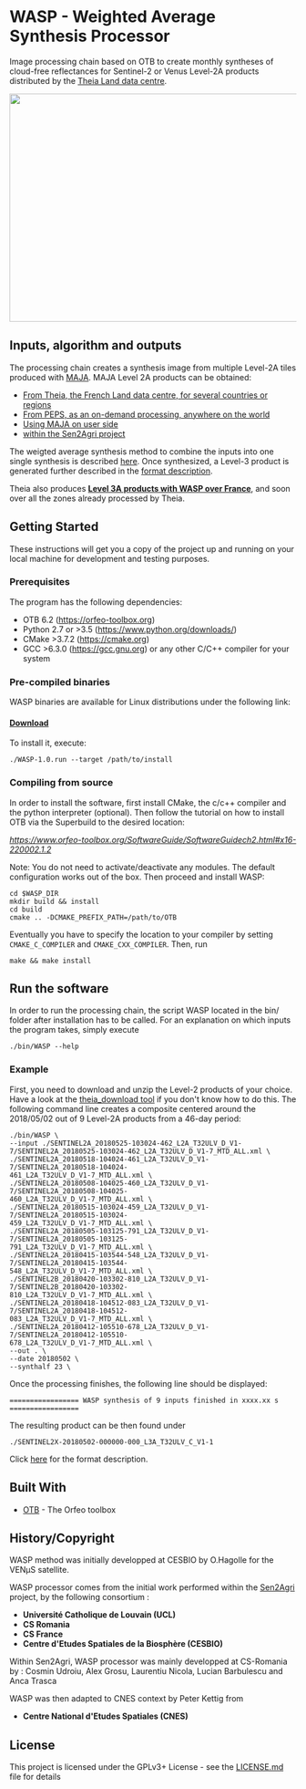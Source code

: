 # WASP - Weighted Average Synthesis Processor

Image processing chain based on OTB to create monthly syntheses of cloud-free reflectances for Sentinel-2 or Venus Level-2A products distributed by the [Theia Land data centre](https://theia.cnes.fr/atdistrib/rocket/#/home).

<a href="http://cesbio.cnrs.fr/images/France_4mois.jpg"><img  title="Ambaro Bay, Madagascar" src="http://cesbio.cnrs.fr/images/France_4mois.jpg" alt="" width="600" height="400" align="middle"  /></a>

## Inputs, algorithm and outputs
The processing chain creates a synthesis image from multiple Level-2A tiles produced with [MAJA](http://www.cesbio.ups-tlse.fr/multitemp/?p=6203). MAJA Level 2A products can be obtained:

* [From Theia, the French Land data centre, for several countries or regions](https://theia.cnes.fr/atdistrib/rocket/#/search?page=1&collection=SENTINEL2&processingLevel=LEVEL2A)
* [From PEPS, as an on-demand processing, anywhere on the world](https://github.com/olivierhagolle/maja_peps)
* [Using MAJA on user side](https://github.com/olivierhagolle/Start_maja)
* [within the Sen2Agri project](http://www.esa-sen2agri.org/)

The weigted average synthesis method to combine the inputs into one single synthesis is described [here](http://www.cesbio.ups-tlse.fr/multitemp/?p=13976).
Once synthesized, a Level-3 product is generated further described in the [format description](http://www.cesbio.ups-tlse.fr/multitemp/?page_id=14019).

Theia also produces [**Level 3A products with WASP over France**](https://theia.cnes.fr/atdistrib/rocket/#/search?page=1&collection=SENTINEL2&processingLevel=LEVEL3A), and soon over all the zones already processed by Theia.


## Getting Started

These instructions will get you a copy of the project up and running on your local machine for development and testing purposes.

### Prerequisites

The program has the following dependencies:
* OTB 6.2 (https://orfeo-toolbox.org)
* Python 2.7 or >3.5 (https://www.python.org/downloads/)
* CMake >3.7.2 (https://cmake.org)
* GCC >6.3.0 (https://gcc.gnu.org) or any other C/C++ compiler for your system

### Pre-compiled binaries

WASP binaries are available for Linux distributions under the following link:

#### [**Download**](https://logiciels.cnes.fr/en/content/wasp)


To install it, execute:

```
./WASP-1.0.run --target /path/to/install
```

### Compiling from source

In order to install the software, first install CMake, the c/c++ compiler and the python interpreter (optional). Then follow the tutorial on how to install OTB via the Superbuild to the desired location:

*https://www.orfeo-toolbox.org/SoftwareGuide/SoftwareGuidech2.html#x16-220002.1.2*

Note: You do not need to activate/deactivate any modules. The default configuration works out of the box.
Then proceed and install WASP:
```
cd $WASP_DIR
mkdir build && install
cd build
cmake .. -DCMAKE_PREFIX_PATH=/path/to/OTB
```

Eventually you have to specify the location to your compiler by setting ```CMAKE_C_COMPILER``` and ```CMAKE_CXX_COMPILER```.
Then, run
```
make && make install
```

## Run the software

In order to run the processing chain, the script WASP located in the bin/ folder after installation has to be called.
For an explanation on which inputs the program takes, simply execute

```
./bin/WASP --help
```

### Example

First, you need to download and unzip the Level-2 products of your choice. Have a look at the [theia_download tool](https://github.com/olivierhagolle/theia_download) if you don't know how to do this.
The following command line creates a composite centered around the 2018/05/02 out of 9 Level-2A products from a 46-day period:

```
./bin/WASP \
--input ./SENTINEL2A_20180525-103024-462_L2A_T32ULV_D_V1-
7/SENTINEL2A_20180525-103024-462_L2A_T32ULV_D_V1-7_MTD_ALL.xml \
./SENTINEL2A_20180518-104024-461_L2A_T32ULV_D_V1-7/SENTINEL2A_20180518-104024-
461_L2A_T32ULV_D_V1-7_MTD_ALL.xml \
./SENTINEL2A_20180508-104025-460_L2A_T32ULV_D_V1-7/SENTINEL2A_20180508-104025-
460_L2A_T32ULV_D_V1-7_MTD_ALL.xml \
./SENTINEL2A_20180515-103024-459_L2A_T32ULV_D_V1-7/SENTINEL2A_20180515-103024-
459_L2A_T32ULV_D_V1-7_MTD_ALL.xml \
./SENTINEL2A_20180505-103125-791_L2A_T32ULV_D_V1-7/SENTINEL2A_20180505-103125-
791_L2A_T32ULV_D_V1-7_MTD_ALL.xml \
./SENTINEL2A_20180415-103544-548_L2A_T32ULV_D_V1-7/SENTINEL2A_20180415-103544-
548_L2A_T32ULV_D_V1-7_MTD_ALL.xml \
./SENTINEL2B_20180420-103302-810_L2A_T32ULV_D_V1-7/SENTINEL2B_20180420-103302-
810_L2A_T32ULV_D_V1-7_MTD_ALL.xml \
./SENTINEL2A_20180418-104512-083_L2A_T32ULV_D_V1-7/SENTINEL2A_20180418-104512-
083_L2A_T32ULV_D_V1-7_MTD_ALL.xml \
./SENTINEL2A_20180412-105510-678_L2A_T32ULV_D_V1-7/SENTINEL2A_20180412-105510-
678_L2A_T32ULV_D_V1-7_MTD_ALL.xml \
--out . \
--date 20180502 \
--synthalf 23 \
```

Once the processing finishes, the following line should be displayed:
```
================= WASP synthesis of 9 inputs finished in xxxx.xx s =================
```

The resulting product can be then found under
```
./SENTINEL2X-20180502-000000-000_L3A_T32ULV_C_V1-1
```

Click [here](http://www.cesbio.ups-tlse.fr/multitemp/?page_id=14019) for the format description.

## Built With

* [OTB](https://orfeo-toolbox.org) - The Orfeo toolbox

## History/Copyright

WASP method was initially developped at CESBIO by O.Hagolle for the VENµS satellite.

WASP processor comes from the initial work performed within the [Sen2Agri](http://www.esa-sen2agri.org/) project, by the following consortium :

* **Université Catholique de Louvain (UCL)**
* **CS Romania**
* **CS France**
* **Centre d'Etudes Spatiales de la Biosphère (CESBIO)**

Within Sen2Agri, WASP processor was mainly developped at CS-Romania by :
Cosmin Udroiu, Alex Grosu, Laurentiu Nicola, Lucian Barbulescu and Anca Trasca

WASP was then adapted to CNES context by Peter Kettig from
* **Centre National d'Etudes Spatiales (CNES)** 

## License

This project is licensed under the GPLv3+ License - see the [LICENSE.md](LICENSE.md) file for details
